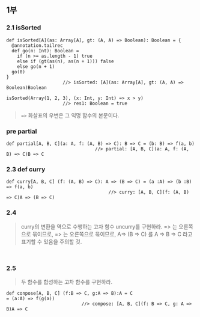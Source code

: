 ## 1부


### 2.1 isSorted
```
def isSorted[A](as: Array[A], gt: (A, A) => Boolean): Boolean = {
  @annotation.tailrec
  def go(n: Int): Boolean =
    if (n >= as.length - 1) true
    else if (gt(as(n), as(n + 1))) false
    else go(n + 1)
  go(0)
}  
                     //> isSorted: [A](as: Array[A], gt: (A, A) => Boolean)Boolean

isSorted(Array(1, 2, 3), (x: Int, y: Int) => x > y)
                     //> res1: Boolean = true

```
> `=>` 화살표의 우변은 그 익명 함수의 본문이다.


### pre partial

```
def partial[A, B, C](a: A, f: (A, B) => C): B => C = (b: B) => f(a, b)
                                 //> partial: [A, B, C](a: A, f: (A, B) => C)B => C
```


### 2.3 def curry
```
def curry[A, B, C] (f: (A, B) => C): A => (B => C) = (a :A) => (b :B) => f(a, b)
                                      //> curry: [A, B, C](f: (A, B) => C)A => (B => C)
```

### 2.4
> curry의 변환을 역으로 수행하는 고차 함수 uncurry를 구현하라. => 는 오른쪽으로 묶이므로,
=> 는 오른쪽으로 묶이므로, A=> (B => C) 를 A => B => C 라고 표기할 수 있음을 주의할 것.

```


```


### 2.5
> 두 함수를 합성하는 고차 함수를 구현하라.

```
def conpose[A, B, C] (f:B => C, g:A => B):A = C
= (a:A) => f(g(a))
                            //> compose: [A, B, C](f: B => C, g: A => B)A => C
```
